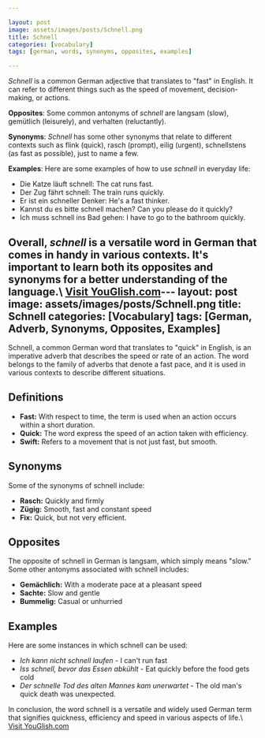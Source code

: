 ```yaml
---

layout: post
image: assets/images/posts/Schnell.png
title: Schnell
categories: [vocabulary]
tags: [german, words, synonyms, opposites, examples]

---
```


*Schnell* is a common German adjective that translates to "fast" in English. It can refer to different things such as the speed of movement, decision-making, or actions. 

**Opposites**: Some common antonyms of *schnell* are langsam (slow), gemütlich (leisurely), and verhalten (reluctantly).

**Synonyms**: *Schnell* has some other synonyms that relate to different contexts such as flink (quick), rasch (prompt), eilig (urgent), schnellstens (as fast as possible), just to name a few.

**Examples**: Here are some examples of how to use *schnell* in everyday life:

- Die Katze läuft schnell: The cat runs fast.
- Der Zug fährt schnell: The train runs quickly.
- Er ist ein schneller Denker: He's a fast thinker.
- Kannst du es bitte schnell machen? Can you please do it quickly?
- Ich muss schnell ins Bad gehen: I have to go to the bathroom quickly.

Overall, *schnell* is a versatile word in German that comes in handy in various contexts. It's important to learn both its opposites and synonyms for a better understanding of the language.\ <a id="yg-widget-0" class="youglish-widget" data-query="Schnell" data-lang="german" data-components="8412" data-auto-start="0" data-bkg-color="theme_light" data-title="How%20to%20pronounce%20Schnell%20in%20German"  rel="nofollow" href="https://youglish.com">Visit YouGlish.com</a><script async src="https://youglish.com/public/emb/widget.js" charset="utf-8"></script>---
layout: post
image: assets/images/posts/Schnell.png
title: Schnell
categories: [Vocabulary]
tags: [German, Adverb, Synonyms, Opposites, Examples]
---

Schnell, a common German word that translates to "quick" in English, is an imperative adverb that describes the speed or rate of an action. The word belongs to the family of adverbs that denote a fast pace, and it is used in various contexts to describe different situations.

## Definitions

* **Fast:** With respect to time, the term is used when an action occurs within a short duration.
* **Quick:** The word express the speed of an action taken with efficiency.
* **Swift:** Refers to a movement that is not just fast, but smooth.
  
## Synonyms

Some of the synonyms of schnell include:

* **Rasch:** Quickly and firmly
* **Zügig:** Smooth, fast and constant speed
* **Fix:** Quick, but not very efficient.

## Opposites

The opposite of schnell in German is langsam, which simply means "slow." Some other antonyms associated with schnell includes:

* **Gemächlich:** With a moderate pace at a pleasant speed
* **Sachte:** Slow and gentle
* **Bummelig:** Casual or unhurried

## Examples

Here are some instances in which schnell can be used:

* *Ich kann nicht schnell laufen* - I can't run fast
* *Iss schnell, bevor das Essen abkühlt* - Eat quickly before the food gets cold
* *Der schnelle Tod des alten Mannes kam unerwartet* - The old man's quick death was unexpected. 

In conclusion, the word schnell is a versatile and widely used German term that signifies quickness, efficiency and speed in various aspects of life.\ <a id="yg-widget-0" class="youglish-widget" data-query="Schnell" data-lang="german" data-components="8412" data-auto-start="0" data-bkg-color="theme_light" data-title="How%20to%20pronounce%20Schnell%20in%20German"  rel="nofollow" href="https://youglish.com">Visit YouGlish.com</a><script async src="https://youglish.com/public/emb/widget.js" charset="utf-8"></script>